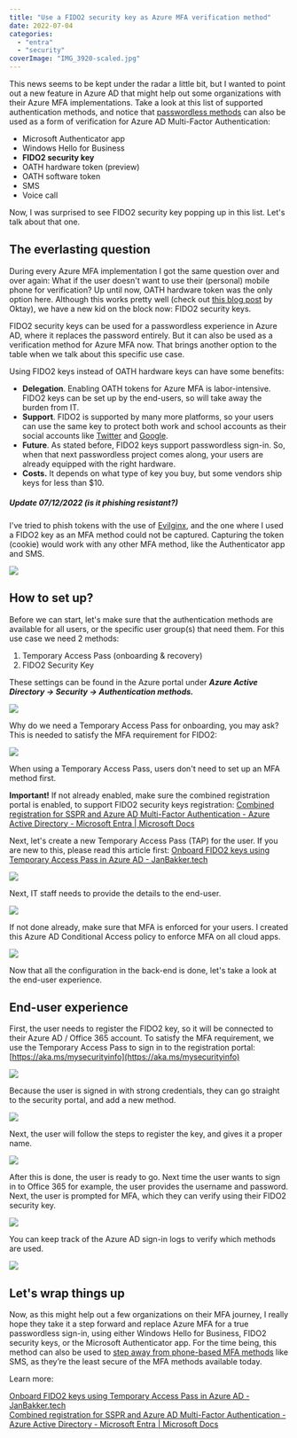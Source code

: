 ```yaml
---
title: "Use a FIDO2 security key as Azure MFA verification method"
date: 2022-07-04
categories: 
  - "entra"
  - "security"
coverImage: "IMG_3920-scaled.jpg"
---
```


This news seems to be kept under the radar a little bit, but I wanted to point out a new feature in Azure AD that might help out some organizations with their Azure MFA implementations. Take a look at this list of supported authentication methods, and notice that [passwordless methods](https://docs.microsoft.com/en-us/azure/active-directory/authentication/concept-authentication-passwordless) can also be used as a form of verification for Azure AD Multi-Factor Authentication:

- Microsoft Authenticator app
- Windows Hello for Business
- **FIDO2 security key**
- OATH hardware token (preview)
- OATH software token
- SMS
- Voice call

Now, I was surprised to see FIDO2 security key popping up in this list. Let's talk about that one.

## The everlasting question

During every Azure MFA implementation I got the same question over and over again: What if the user doesn't want to use their (personal) mobile phone for verification? Up until now, OATH hardware token was the only option here. Although this works pretty well (check out [this blog post](https://allthingscloud.blog/oath-totp-hardware-tokens-with-azure-multi-factor-authentication/) by Oktay), we have a new kid on the block now: FIDO2 security keys.

FIDO2 security keys can be used for a passwordless experience in Azure AD, where it replaces the password entirely. But it can also be used as a verification method for Azure MFA now. That brings another option to the table when we talk about this specific use case.

Using FIDO2 keys instead of OATH hardware keys can have some benefits:

- **Delegation**. Enabling OATH tokens for Azure MFA is labor-intensive. FIDO2 keys can be set up by the end-users, so will take away the burden from IT.
- **Support**. FIDO2 is supported by many more platforms, so your users can use the same key to protect both work and school accounts as their social accounts like [Twitter](https://www.inthecloud247.com/secure-your-twitter-account-with-a-fido-security-key/) and [Google](https://support.google.com/accounts/answer/6103523?hl=en&co=GENIE.Platform%3DAndroid).
- **Future**. As stated before, FIDO2 keys support passwordless sign-in. So, when that next passwordless project comes along, your users are already equipped with the right hardware.
- **Costs.** It depends on what type of key you buy, but some vendors ship keys for less than $10.

##### Update 07/12/2022 (is it phishing resistant?)

I've tried to phish tokens with the use of [Evilginx](https://github.com/kgretzky/evilginx2), and the one where I used a FIDO2 key as an MFA method could not be captured. Capturing the token (cookie) would work with any other MFA method, like the Authenticator app and SMS.

![](/assets/images/image-11-1024x134.png)

## How to set up?

Before we can start, let's make sure that the authentication methods are available for all users, or the specific user group(s) that need them. For this use case we need 2 methods:

1. Temporary Access Pass (onboarding & recovery)
2. FIDO2 Security Key

These settings can be found in the Azure portal under **_Azure Active Directory -> Security -> Authentication methods._**

![](/assets/images/image-1.png)

Why do we need a Temporary Access Pass for onboarding, you may ask? This is needed to satisfy the MFA requirement for FIDO2:

![](/assets/images/image-9.png)

When using a Temporary Access Pass, users don't need to set up an MFA method first.

**Important!** If not already enabled, make sure the combined registration portal is enabled, to support FIDO2 security keys registration: [Combined registration for SSPR and Azure AD Multi-Factor Authentication - Azure Active Directory - Microsoft Entra | Microsoft Docs](https://docs.microsoft.com/en-us/azure/active-directory/authentication/concept-registration-mfa-sspr-combined)

Next, let's create a new Temporary Access Pass (TAP) for the user. If you are new to this, please read this article first: [Onboard FIDO2 keys using Temporary Access Pass in Azure AD - JanBakker.tech](https://janbakker.tech/onboard-fido2-keys-using-temporary-access-pass-in-azure-ad/)

![](/assets/images/image-5.png)

Next, IT staff needs to provide the details to the end-user.

![](/assets/images/image-6.png)

If not done already, make sure that MFA is enforced for your users. I created this Azure AD Conditional Access policy to enforce MFA on all cloud apps.

![](/assets/images/image-8.png)

Now that all the configuration in the back-end is done, let's take a look at the end-user experience.

## End-user experience

First, the user needs to register the FIDO2 key, so it will be connected to their Azure AD / Office 365 account. To satisfy the MFA requirement, we use the Temporary Access Pass to sign in to the registration portal: [https://aka.ms/mysecurityinfo](https://aka.ms/mysecurityinfo)

![](/assets/images/image-2.png)

Because the user is signed in with strong credentials, they can go straight to the security portal, and add a new method.

![](/assets/images/image-3.png)

Next, the user will follow the steps to register the key, and gives it a proper name.

![](/assets/images/image-4.png)

After this is done, the user is ready to go. Next time the user wants to sign in to Office 365 for example, the user provides the username and password. Next, the user is prompted for MFA, which they can verify using their FIDO2 security key.

![](/assets/images/msedge_GmIbdb5Fxi.gif)

You can keep track of the Azure AD sign-in logs to verify which methods are used.

![](/assets/images/image-7.png)

## Let's wrap things up

Now, as this might help out a few organizations on their MFA journey, I really hope they take it a step forward and replace Azure MFA for a true passwordless sign-in, using either Windows Hello for Business, FIDO2 security keys, or the Microsoft Authenticator app. For the time being, this method can also be used to [step away from phone-based MFA methods](https://techcommunity.microsoft.com/t5/microsoft-entra-azure-ad-blog/it-s-time-to-hang-up-on-phone-transports-for-authentication/ba-p/1751752) like SMS, as they’re the least secure of the MFA methods available today.

Learn more:

[Onboard FIDO2 keys using Temporary Access Pass in Azure AD - JanBakker.tech](https://janbakker.tech/onboard-fido2-keys-using-temporary-access-pass-in-azure-ad/)  
[Combined registration for SSPR and Azure AD Multi-Factor Authentication - Azure Active Directory - Microsoft Entra | Microsoft Docs](https://docs.microsoft.com/en-us/azure/active-directory/authentication/concept-registration-mfa-sspr-combined)
